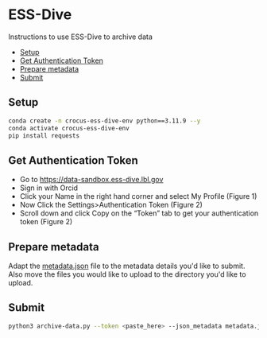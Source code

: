 # ESS-Dive

Instructions to use ESS-Dive to archive data

* [Setup](#ess-dive)
* [Get Authentication Token](#get-authentication-token)
* [Prepare metadata](#prepare-metadata)
* [Submit](#submit)

## Setup

```bash
conda create -n crocus-ess-dive-env python==3.11.9 --y
conda activate crocus-ess-dive-env
pip install requests
```
## Get Authentication Token

* Go to https://data-sandbox.ess-dive.lbl.gov
* Sign in with Orcid
* Click your Name in the right hand corner and select My Profile (Figure 1)
* Now Click the Settings>Authentication Token (Figure 2)
* Scroll down and click Copy on the “Token” tab to get your authentication token (Figure 2)

## Prepare metadata

Adapt the [metadata.json](./metadata.json) file to the metadata details you'd like to submit.
Also move the files you would like to upload to the directory you'd like to upload.

## Submit

```bash
python3 archive-data.py --token <paste_here> --json_metadata metadata.json --upload_directory ./test-directory/
```
